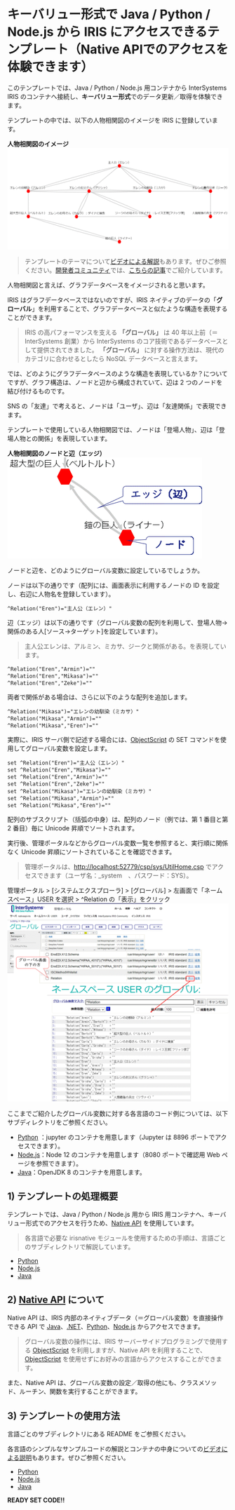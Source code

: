 # **キーバリュー形式**で Java / Python / Node.js から IRIS にアクセスできるテンプレート（Native APIでのアクセスを体験できます）

このテンプレートでは、Java / Python / Node.js 用コンテナから InterSystems IRIS のコンテナへ接続し、**キーバリュー形式**でのデータ更新／取得を体験できます。

テンプレートの中では、以下の人物相関図のイメージを IRIS に登録しています。

**人物相関図のイメージ**
![](https://github.com/iijimam/doc-images/blob/master/IRIS-NativeAPI-Template/Relation.gif)

> テンプレートのテーマについて[ビデオによる解説](https://youtu.be/Yn3XYxXz16c)もあります。ぜひご参照ください。[開発者コミュニティ](https://jp.community.intersystems.com/)では、[こちらの記事](https://jp.community.intersystems.com/node/496871)でご紹介しています。

人物相関図と言えば、グラフデータベースをイメージされると思います。

IRIS はグラフデータベースではないのですが、IRIS ネイティブのデータの「**グローバル**」を利用することで、グラフデータベースと似たような構造を表現することができます。

> IRIS の高パフォーマンスを支える **「グローバル」** は 40 年以上前（＝ InterSystems 創業）から InterSystems のコア技術であるデータベースとして提供されてきました。 **「グローバル」** に対する操作方法は、現代のカテゴリに合わせるとしたら NoSQL データベースと言えます。

では、どのようにグラフデータベースのような構造を表現しているか？についてですが、グラフ構造は、ノードと辺から構成されていて、辺は 2 つのノードを結び付けるものです。

SNS の「友達」で考えると、ノードは「ユーザ」、辺は「友達関係」で表現できます。

テンプレートで使用している人物相関図では、ノードは「登場人物」、辺は「登場人物との関係」を表現しています。

**人物相関図のノードと辺（エッジ）**
![](https://github.com/iijimam/doc-images/blob/master/IRIS-NativeAPI-Template/Edge-Node.gif)


ノードと辺を、どのようにグローバル変数に設定しているでしょうか。


ノードは以下の通りです（配列には、画面表示に利用するノードの ID を設定し、右辺に人物名を登録しています）。
```
^Relation("Eren")="主人公（エレン）"
```

辺（エッジ）は以下の通りです（グローバル変数の配列を利用して、登場人物→関係のある人[ソース→ターゲット]を設定しています）。
>主人公エレンは、アルミン、ミカサ、ジークと関係がある。を表現しています。

```
^Relation("Eren","Armin")="" 
^Relation("Eren","Mikasa")=""
^Relation("Eren","Zeke")=""
```

両者で関係がある場合は、さらに以下のような配列を追加します。

```
^Relation("Mikasa")="エレンの幼馴染（ミカサ）"
^Relation("Mikasa","Armin")=""
^Relation("Mikasa","Eren")=""
```

実際に、IRIS サーバ側で記述する場合には、[ObjectScript](https://docs.intersystems.com/irislatestj/csp/docbook/Doc.View.cls?KEY=AFL_objectscript) の SET コマンドを使用してグローバル変数を設定します。

```
set ^Relation("Eren")="主人公（エレン）"
set ^Relation("Eren","Mikasa")=""
set ^Relation("Eren","Armin")=""
set ^Relation("Eren","Zeke")=""
set ^Relation("Mikasa")="エレンの幼馴染（ミカサ）"
set ^Relation("Mikasa","Armin")=""
set ^Relation("Mikasa","Eren")=""
```

配列のサブスクリプト（括弧の中身）は、配列のノード（例では、第 1 番目と第 2 番目）毎に Unicode 昇順でソートされます。

実行後、管理ポータルなどからグローバル変数一覧を参照すると、実行順に関係なく Unicode 昇順にソートされていることを確認できます。
> 管理ポータルは、[http://localhost:52779/csp/sys/UtilHome.csp](http://localhost:52779/csp/sys/UtilHome.csp) でアクセスできます（ユーザ名：_system　、パスワード：SYS）。

管理ポータル > [システムエクスプローラ] > [グローバル] > 左画面で「ネームスペース」USER を選択 > ^Relation の「表示」をクリック
![](https://github.com/iijimam/doc-images/blob/master/IRIS-NativeAPI-Template/MP-Global.gif)


ここまでご紹介したグローバル変数に対する各言語のコード例については、以下サブディレクトリをご参照ください。

- [Python](Python/README.md) ：jupyter のコンテナを用意します（Jupyter は 8896 ポートでアクセスできます）。
- [Node.js](Node.js/README.md)：Node 12 のコンテナを用意します（8080 ポートで確認用 Web ページを参照できます）。
- [Java](Java/README.md)：OpenJDK 8 のコンテナを用意します。


## 1) テンプレートの処理概要

テンプレートでは、Java / Python / Node.js 用から IRIS 用コンテナへ、キーバリュー形式でのアクセスを行うため、[Native API](https://docs.intersystems.com/irislatestj/csp/docbook/Doc.View.cls?KEY=AFL_dbnative) を使用しています。

> 各言語で必要な irisnative モジュールを使用するための手順は、言語ごとのサブディレクトリで解説しています。

- [Python](Python/README.md#1-テンプレートの処理概要) 
- [Node.js](Node.js/README.md#1-テンプレートの処理概要)
- [Java](Java/README.md#1-テンプレートの処理概要)


## 2) [Native API](https://docs.intersystems.com/irislatestj/csp/docbook/Doc.View.cls?KEY=AFL_dbnative) について

Native API は、IRIS 内部のネイティブデータ（＝グローバル変数）を直接操作できる API で [Java](https://docs.intersystems.com/irislatestj/csp/docbook/Doc.View.cls?KEY=AFL_dbnative)、[.NET](https://docs.intersystems.com/irislatestj/csp/docbook/Doc.View.cls?KEY=AFL_netnative)、[Python](https://docs.intersystems.com/irislatestj/csp/docbook/Doc.View.cls?KEY=AFL_pynative)、[Node.js](https://docs.intersystems.com/irislatestj/csp/docbook/Doc.View.cls?KEY=AFL_nodenative) からアクセスできます。
> グローバル変数の操作には、IRIS サーバーサイドプログラミングで使用する [ObjectScript](https://docs.intersystems.com/irislatestj/csp/docbook/Doc.View.cls?KEY=AFL_objectscript) を利用しますが、Native API を利用することで、[ObjectScript](https://docs.intersystems.com/irislatestj/csp/docbook/Doc.View.cls?KEY=AFL_objectscript) を使用せずにお好みの言語からアクセスすることができます。

また、Native API は、グローバル変数の設定／取得の他にも、クラスメソッド、ルーチン、関数を実行することができます。



## 3) テンプレートの使用方法

言語ごとのサブディレクトリにある README をご参照ください。

各言語のシンプルなサンプルコードの解説とコンテナの中身についての[ビデオによる説明](https://youtu.be/Yn3XYxXz16c)もあります。ぜひご参照ください。

- [Python](Python/README.md#2-テンプレートの使用方法) 
- [Node.js](Node.js/README.md#2-テンプレートの使用方法)
- [Java](Java/README.md#2-テンプレートの使用方法)



**READY SET CODE!!**
